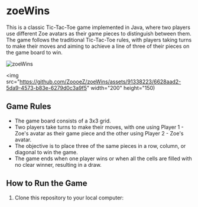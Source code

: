 # zoeWins

This is a classic Tic-Tac-Toe game implemented in Java, where two players use different Zoe avatars as their game pieces to distinguish between them. The game follows the traditional Tic-Tac-Toe rules, with players taking turns to make their moves and aiming to achieve a line of three of their pieces on the game board to win.


![zoeWins](https://github.com/ZoooeZ/zoeWins/assets/91338223/6628aad2-5da9-4573-b83e-6279d0c3a9f5)

<img src="https://github.com/ZoooeZ/zoeWins/assets/91338223/6628aad2-5da9-4573-b83e-6279d0c3a9f5" width="200" height="150)


## Game Rules

- The game board consists of a 3x3 grid.
- Two players take turns to make their moves, with one using Player 1 - Zoe's avatar as their game piece and the other using Player 2 - Zoe's avatar.
- The objective is to place three of the same pieces in a row, column, or diagonal to win the game.
- The game ends when one player wins or when all the cells are filled with no clear winner, resulting in a draw.

## How to Run the Game

1. Clone this repository to your local computer:


